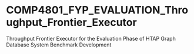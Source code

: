 # COMP4801_FYP_EVALUATION_Throughput_Frontier_Executor
Throughput Frontier Executor for the Evaluation Phase of HTAP Graph Database System Benchmark Development
